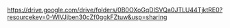 https://drive.google.com/drive/folders/0B0OXoGqDISVQa0JTLU44TjktRE0?resourcekey=0-WlVJjben30cZf0ggkFZtuw&usp=sharing
